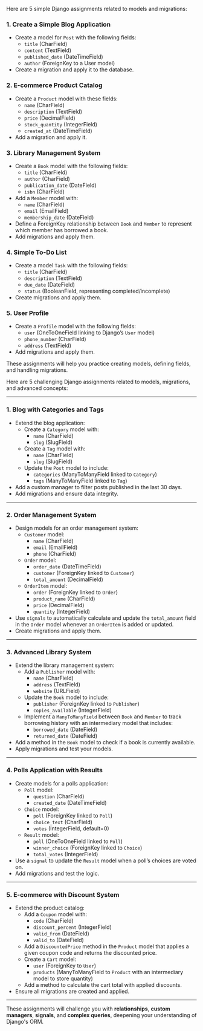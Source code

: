 

Here are 5 simple Django assignments related to models and migrations:

### 1. **Create a Simple Blog Application**
   - Create a model for `Post` with the following fields:
     - `title` (CharField)
     - `content` (TextField)
     - `published_date` (DateTimeField)
     - `author` (ForeignKey to a User model)
   - Create a migration and apply it to the database.

### 2. **E-commerce Product Catalog**
   - Create a `Product` model with these fields:
     - `name` (CharField)
     - `description` (TextField)
     - `price` (DecimalField)
     - `stock_quantity` (IntegerField)
     - `created_at` (DateTimeField)
   - Add a migration and apply it.

### 3. **Library Management System**
   - Create a `Book` model with the following fields:
     - `title` (CharField)
     - `author` (CharField)
     - `publication_date` (DateField)
     - `isbn` (CharField)
   - Add a `Member` model with:
     - `name` (CharField)
     - `email` (EmailField)
     - `membership_date` (DateField)
   - Define a ForeignKey relationship between `Book` and `Member` to represent which member has borrowed a book.
   - Add migrations and apply them.

### 4. **Simple To-Do List**
   - Create a model `Task` with the following fields:
     - `title` (CharField)
     - `description` (TextField)
     - `due_date` (DateField)
     - `status` (BooleanField, representing completed/incomplete)
   - Create migrations and apply them.

### 5. **User Profile**
   - Create a `Profile` model with the following fields:
     - `user` (OneToOneField linking to Django’s `User` model)
     - `phone_number` (CharField)
     - `address` (TextField)
   - Add migrations and apply them.

These assignments will help you practice creating models, defining fields, and handling migrations.



Here are 5 challenging Django assignments related to models, migrations, and advanced concepts:

---

### 1. **Blog with Categories and Tags**
   - Extend the blog application:
     - Create a `Category` model with:
       - `name` (CharField)
       - `slug` (SlugField)
     - Create a `Tag` model with:
       - `name` (CharField)
       - `slug` (SlugField)
     - Update the `Post` model to include:
       - `categories` (ManyToManyField linked to `Category`)
       - `tags` (ManyToManyField linked to `Tag`)
   - Add a custom manager to filter posts published in the last 30 days.
   - Add migrations and ensure data integrity.

---

### 2. **Order Management System**
   - Design models for an order management system:
     - `Customer` model:
       - `name` (CharField)
       - `email` (EmailField)
       - `phone` (CharField)
     - `Order` model:
       - `order_date` (DateTimeField)
       - `customer` (ForeignKey linked to `Customer`)
       - `total_amount` (DecimalField)
     - `OrderItem` model:
       - `order` (ForeignKey linked to `Order`)
       - `product_name` (CharField)
       - `price` (DecimalField)
       - `quantity` (IntegerField)
   - Use `signals` to automatically calculate and update the `total_amount` field in the `Order` model whenever an `OrderItem` is added or updated.
   - Create migrations and apply them.

---

### 3. **Advanced Library System**
   - Extend the library management system:
     - Add a `Publisher` model with:
       - `name` (CharField)
       - `address` (TextField)
       - `website` (URLField)
     - Update the `Book` model to include:
       - `publisher` (ForeignKey linked to `Publisher`)
       - `copies_available` (IntegerField)
     - Implement a `ManyToManyField` between `Book` and `Member` to track borrowing history with an intermediary model that includes:
       - `borrowed_date` (DateField)
       - `returned_date` (DateField)
   - Add a method in the `Book` model to check if a book is currently available.
   - Apply migrations and test your models.

---

### 4. **Polls Application with Results**
   - Create models for a polls application:
     - `Poll` model:
       - `question` (CharField)
       - `created_date` (DateTimeField)
     - `Choice` model:
       - `poll` (ForeignKey linked to `Poll`)
       - `choice_text` (CharField)
       - `votes` (IntegerField, default=0)
     - `Result` model:
       - `poll` (OneToOneField linked to `Poll`)
       - `winner_choice` (ForeignKey linked to `Choice`)
       - `total_votes` (IntegerField)
   - Use a `signal` to update the `Result` model when a poll’s choices are voted on.
   - Add migrations and test the logic.

---

### 5. **E-commerce with Discount System**
   - Extend the product catalog:
     - Add a `Coupon` model with:
       - `code` (CharField)
       - `discount_percent` (IntegerField)
       - `valid_from` (DateField)
       - `valid_to` (DateField)
     - Add a `DiscountedPrice` method in the `Product` model that applies a given coupon code and returns the discounted price.
     - Create a `Cart` model:
       - `user` (ForeignKey to `User`)
       - `products` (ManyToManyField to `Product` with an intermediary model to store quantity)
     - Add a method to calculate the cart total with applied discounts.
   - Ensure all migrations are created and applied.

---

These assignments will challenge you with **relationships**, **custom managers**, **signals**, and **complex queries**, deepening your understanding of Django's ORM.
